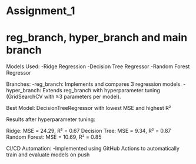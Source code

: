 # Assignment_1
# reg_branch, hyper_branch and main branch


Models Used:
-Ridge Regression
-Decision Tree Regressor
-Random Forest Regressor

Branches:
-reg_branch: Implements and compares 3 regression models.
-hyper_branch: Extends reg_branch with hyperparameter tuning (GridSearchCV with ≥3 parameters per model).

Best Model: DecisionTreeRegressor with lowest MSE and highest R²

Results after hyperparameter tuning:

Ridge: MSE = 24.29, R² = 0.67
Decision Tree: MSE = 9.34, R² = 0.87
Random Forest: MSE = 10.69, R² = 0.85

CI/CD Automation:
-Implemented using GitHub Actions to automatically train and evaluate models on push
